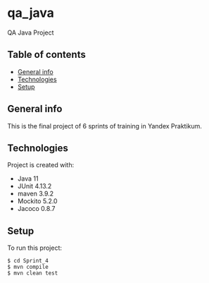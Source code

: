 # qa_java
QA Java Project

## Table of contents
* [General info](#general-info)
* [Technologies](#technologies)
* [Setup](#setup)

## General info
This is the final project of 6 sprints of training in Yandex Praktikum.

## Technologies
Project is created with:
* Java 11
* JUnit 4.13.2
* maven 3.9.2
* Mockito 5.2.0
* Jacoco 0.8.7

## Setup
To run this project:

```
$ cd Sprint_4
$ mvn compile 
$ mvn clean test
```
